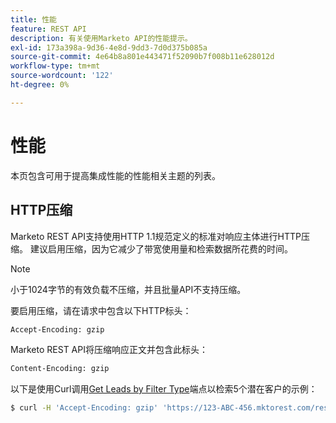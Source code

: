```yaml
---
title: 性能
feature: REST API
description: 有关使用Marketo API的性能提示。
exl-id: 173a398a-9d36-4e8d-9dd3-7d0d375b085a
source-git-commit: 4e64b8a801e443471f52090b7f008b11e628012d
workflow-type: tm+mt
source-wordcount: '122'
ht-degree: 0%

---
```


# 性能

本页包含可用于提高集成性能的性能相关主题的列表。

## HTTP压缩

Marketo REST API支持使用HTTP 1.1规范定义的标准对响应主体进行HTTP压缩。 建议启用压缩，因为它减少了带宽使用量和检索数据所花费的时间。

>[!NOTE]
>
>小于1024字节的有效负载不压缩，并且批量API不支持压缩。

要启用压缩，请在请求中包含以下HTTP标头：

```html
Accept-Encoding: gzip
```

Marketo REST API将压缩响应正文并包含此标头：

```html
Content-Encoding: gzip
```

以下是使用Curl调用[Get Leads by Filter Type](https://developer.adobe.com/marketo-apis/api/mapi/#tag/Leads/operation/getLeadsByFilterUsingGET)端点以检索5个潜在客户的示例：

```bash
$ curl -H 'Accept-Encoding: gzip' 'https://123-ABC-456.mktorest.com/rest/v1/leads.json?filterType=id&filterValues=4,5,7,12,13'
```
